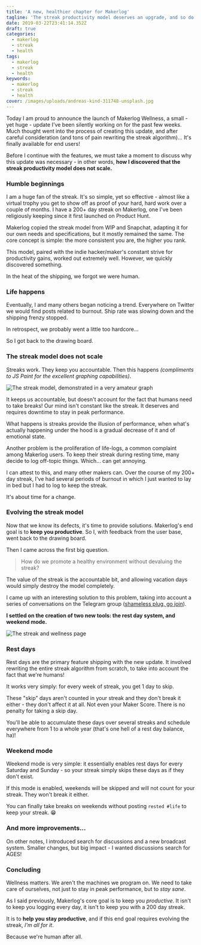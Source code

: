```yaml
---
title: 'A new, healthier chapter for Makerlog'
tagline: 'The streak productivity model deserves an upgrade, and so do our habits'
date: 2019-03-22T23:41:14.352Z
draft: true
categories:
  - makerlog
  - streak
  - health
tags:
  - makerlog
  - streak
  - health
keywords:
  - makerlog
  - streak
  - health
cover: /images/uploads/andreas-kind-311748-unsplash.jpg
---
```


Today I am proud to announce the launch of Makerlog Wellness, a small - yet huge - update I've been silently working on for the past few weeks. Much thought went into the process of creating this update, and after careful consideration (and tons of pain rewriting the streak algorithm)... It's finally available for end users!

Before I continue with the features, we must take a moment to discuss why this update was necessary - in other words, **how I discovered that the streak productivity model does not scale.**

### Humble beginnings

I am a huge fan of the streak. It's so simple, yet so effective - almost like a virtual trophy you get to show off as proof of your hard, hard work over a couple of months. I have a 200+ day streak on Makerlog, one I've been religiously keeping since it first launched on Product Hunt. 

Makerlog copied the streak model from WIP and Snapchat, adapting it for our own needs and specifications, but it mostly remained the same. The core concept is simple: the more consistent you are, the higher you rank. 

This model, paired with the indie hacker/maker's constant strive for productivity gains, worked out extremely well. However, we quickly discovered something.

In the heat of the shipping, we forgot we were human.

### Life happens

Eventually, I and many others began noticing a trend. Everywhere on Twitter we would find posts related to burnout. Ship rate was slowing down and the shipping frenzy stopped.

In retrospect, we probably went a little too hardcore...

So I got back to the drawing board.

### The streak model does not scale

Streaks work. They keep you accountable. Then this happens *(compliments to JS Paint for the excellent graphing capabilities)*.

![The streak model, demonstrated in a very amateur graph](https://i.imgur.com/iB6s6Ad.png)

It keeps us accountable, but doesn't account for the fact that humans need to take breaks! Our mind isn't constant like the streak. It deserves and requires downtime to stay in peak performance.

What happens is streaks provide the illusion of performance, when what's actually happening under the hood is a gradual decrease of it and of emotional state. 

Another problem is the proliferation of life-logs, a common complaint among Makerlog users. To keep their streak during resting time, many decide to log off-topic things. Which... can get annoying.

I can attest to this, and many other makers can. Over the course of my 200+ day streak, I've had several periods of burnout in which I just wanted to lay in bed but I had to log to keep the streak.

It's about time for a change.

### Evolving the streak model

Now that we know its defects, it's time to provide solutions. Makerlog's end goal is to **keep you productive**. So I, with feedback from the user base, went back to the drawing board.

Then I came across the first big question.

> How do we promote a healthy environment without devaluing the streak?

The value of the streak is the accountable bit, and allowing vacation days would simply destroy the model completely.

I came up with an interesting solution to this problem, taking into account a series of conversations on the Telegram group ([shameless plug, go join](t.me/makerlog)).

**I settled on the creation of two new tools: the rest day system, and weekend mode.**

![The streak and wellness page](https://i.imgur.com/IYgC6Ps.png)

### Rest days 

Rest days are the primary feature shipping with the new update. It involved rewriting the entire streak algorithm from scratch, to take into account the fact that we're humans! 

It works very simply: for every week of streak, you get 1 day to skip. 

These "skip" days aren't counted in your streak and they don't break it either - they don't affect it at all. Not even your Maker Score. There is no penalty for taking a skip day.

You'll be able to accumulate these days over several streaks and schedule everywhere from 1 to a whole year (that's one hell of a rest day balance, ha)!

### Weekend mode

Weekend mode is very simple: it essentially enables rest days for every Saturday and Sunday - so your streak simply skips these days as if they don't exist.

If this mode is enabled, weekends will be skipped and will not count for your streak. They won't break it either. 

You can finally take breaks on weekends without posting `rested #life` to keep your streak. 😁

### And more improvements...

On other notes, I introduced search for discussions and a new broadcast system. Smaller changes, but big impact - I wanted discussions search for AGES!

### Concluding

Wellness matters. We aren't the machines we program on. We need to take care of ourselves, not just to stay in peak performance, but to *stay sane*.  

As I said previously, Makerlog's core goal is to keep you *productive*. It isn't to keep you logging every day, it isn't to keep you with a 200 day streak. 

It is to **help you stay productive**, and if this end goal requires evolving the streak, *I'm all for it*.

Because we're human after all.
